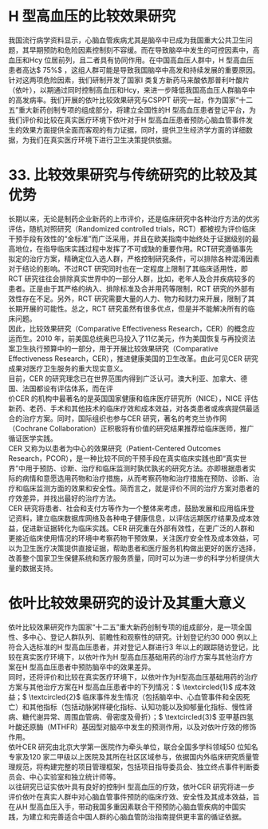 # H 型高血压的比较效果研究  
我国流行病学资料显示，心脑血管疾病尤其是脑卒中已成为我国重大公共卫生问题，其早期预防和危险因素控制刻不容缓。而在导致脑卒中发生的可控因素中，高血压和Hcy 位居前列，且二者具有协同作用。在中国高血压人群中，H 型高血压患者高达$ 75\%$ ，这组人群可能是导致我国脑卒中高发和持续发展的重要原因。  
针对这两项危险因素，我们研制开发了国家I 类复方新药马来酸依那普利叶酸片（依叶），以期通过同时控制高血压和Hcy，来进一步降低我国高血压人群脑卒中的高发病率。我们开展的依叶比较效果研究与CSPPT 研究一起，作为国家“十二五”重大新药创制专项的组成部分，将建立全国性的H 型高血压患者登记平台，为我们评价和比较在真实医疗环境下依叶对于H 型高血压患者预防心脑血管事件发生的效果方面提供全面而客观的有力证据，同时，提供卫生经济学方面的详细数据，为我们在真实医疗环境下进行卫生决策提供依据。  
# 33. 比较效果研究与传统研究的比较及其优势  
长期以来，无论是制药企业新药的上市评价，还是临床研究中各种治疗方法的优劣评估，随机对照研究（Randomized controlled trials，RCT）都被视为评价临床干预手段有效性的“金标准”而广泛采用，并且在欧美指南中始终处于证据级别的最高地位，在指导临床实践过程中发挥了不可或缺的重要作用。RCT研究遵循事先拟定的治疗方案，精确定位入选人群，严格控制研究条件，可以排除各种混淆因素对于结论的影响。不过RCT 研究同时也在一定程度上限制了其临床适用性，即RCT 研究往往会排除真实世界中的一部分人群，比如，老年人及合并疾病较多的患者。正是由于其严格的纳入、排除标准及合并用药等限制，RCT 研究的外部有效性存在不足。另外，RCT 研究需要大量的人力、物力和财力来开展，限制了其长期开展的可能性。总之，RCT 研究虽然有很多优点，但是并不能解决所有的临床问题。  
因此，比较效果研究（Comparative Effectiveness Research，CER）的概念应运而生。2010 年，前美国总统奥巴马投入了11亿美元，作为美国恢复与再投资法案卫生执行预算中的一部分，用于开展比较效果研究（Comparative Effectiveness Research，CER），推进健康美国的卫生改革。由此可见CER 研究成果对医疗卫生服务的重大现实意义。  
目前，CER 的研究理念已在世界范围内得到广泛认可。澳大利亚、加拿大、德国、法国都设有评估体系，而在评  
价CER 的机构中最著名的是英国国家健康和临床医疗研究所（NICE），NICE 评估新药、老药、手术和其他技术的临床疗效和成本效益，对各类患者或疾病提供最适合的治疗方案。同时，国际组织也参与CER 研究，著名的考克兰协作网（Cochrane Collaboration）正积极将有价值的研究结果推荐给临床医师，推广循证医学实践。  
CER 又称为以患者为中心的效果研究（Patient-Centered Outcomes Research，PCOR），是一种比较不同的干预手段在真实临床实践也即“真实世界”中用于预防、诊断、治疗和临床监测时孰优孰劣的研究方法。亦即根据患者实际的病情和意愿选用药物和治疗措施，从而考察药物和治疗措施在预防、诊断、治疗和临床监测方面的效果和安全性。简而言之，就是评价不同的治疗方案对患者的疗效差异，并找出最好的治疗方法。  
CER 研究将患者、社会和支付方等作为一个整体来考虑，鼓励发展和应用临床登记资料，建立临床数据库网络及各种电子健康信息，以评估远期医疗结果及成本效益，促进新证据转化为临床实践。CER 研究重在外部有效性，在更广泛的人群和更接近临床使用情况的环境中考察药物干预效果，关注医疗安全性及成本效益，可以为卫生医疗决策提供直接证据，帮助患者和医疗服务机构做出更好的医疗选择，改善整个国家卫生保健系统和医疗服务质量，同时可以为进一步的科学分析提供大量的数据支持。  
#  依叶比较效果研究的设计及其重大意义  
依叶比较效果研究作为国家“十二五”重大新药创制专项的组成部分，是一项全国性、多中心、登记人群队列、前瞻性和观察性的研究。计划登记约30 000 例以上符合入选标准的H 型高血压患者，并对登记人群进行3 年以上的跟踪随访登记，比较在真实医疗环境下，以依叶作为H 型高血压基础用药的治疗方案与其他治疗方案在H 型高血压患者中预防脑卒中的效果差异。  
同时，还将评价和比较在真实医疗环境下，以依叶作为H型高血压基础用药的治疗方案与其他治疗方案在H 型高血压患者中的下列情况：$ \textcircled{1}$    成本效益；$ \textcircled{2}$    临床事件发生情况（包括脑卒中、心血管事件和全因死亡）和其他指标（包括动脉粥样硬化指标、认知功能以及抑郁量化指标、慢性肾病、糖代谢异常、周围血管病、骨密度及骨折）；$ \textcircled{3}$    亚甲基四氢叶酸还原酶（MTHFR）基因型对脑卒中发生的预测作用，以及对依叶疗效的修饰作用。  
依叶CER 研究由北京大学第一医院作为牵头单位，联合全国多学科领域50 位知名专家及120 家二甲级以上医院及其所在社区区域参与，依据国内外临床研究质量管理规范，将构建完整的项目管理框架，包括项目指导委员会、独立终点事件判断委员会、中心实验室和独立统计师等。  
以往研究已证实依叶具有良好的控制H 型高血压的疗效，依叶CER 研究将进一步评价依叶在真实人群中对心脑血管事件预防的临床疗效、安全性及其成本效益，旨在从H 型高血压入手，带动我国多重因素联合干预预防心脑血管疾病的中国实践，为建立和完善适合中国人群的心脑血管防治指南提供更丰富的循证依据。  
